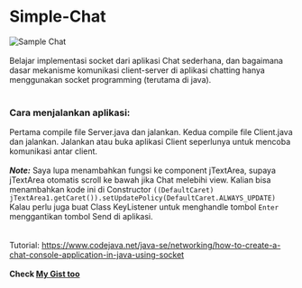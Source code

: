 # Simple-Chat
![Sample Chat](https://c1.staticflickr.com/2/1947/45229478822_3dc49bd214_b.jpg)<br>
<br>
Belajar implementasi socket dari aplikasi Chat sederhana, dan bagaimana dasar mekanisme komunikasi client-server di aplikasi chatting hanya menggunakan socket programming (terutama di java).<br>
<br>
### Cara menjalankan aplikasi:<br>
Pertama compile file Server.java dan jalankan. Kedua compile file Client.java dan jalankan. Jalankan atau buka aplikasi Client seperlunya untuk mencoba komunikasi antar client.<br>
<br>
***Note:*** Saya lupa menambahkan fungsi ke component jTextArea, supaya jTextArea otomatis scroll ke bawah jika Chat melebihi view. Kalian bisa menambahkan kode ini di Constructor `((DefaultCaret) jTextArea1.getCaret()).setUpdatePolicy(DefaultCaret.ALWAYS_UPDATE)`<br>
Kalau perlu juga buat Class KeyListener untuk menghandle tombol `Enter` menggantikan tombol Send di aplikasi.<br>
<br>
<br>
Tutorial: https://www.codejava.net/java-se/networking/how-to-create-a-chat-console-application-in-java-using-socket<br>
<br>
**Check [My Gist too](https://gist.github.com/fafanfi)**
